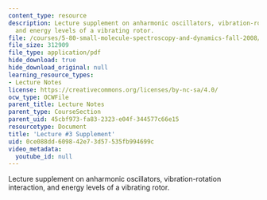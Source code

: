 ```yaml
---
content_type: resource
description: Lecture supplement on anharmonic oscillators, vibration-rotation interaction,
  and energy levels of a vibrating rotor.
file: /courses/5-80-small-molecule-spectroscopy-and-dynamics-fall-2008/0ce088dd609842e73d57535fb994699c_03s_anoscvibrot.pdf
file_size: 312909
file_type: application/pdf
hide_download: true
hide_download_original: null
learning_resource_types:
- Lecture Notes
license: https://creativecommons.org/licenses/by-nc-sa/4.0/
ocw_type: OCWFile
parent_title: Lecture Notes
parent_type: CourseSection
parent_uid: 45cbf973-fa83-2323-e04f-344577c66e15
resourcetype: Document
title: 'Lecture #3 Supplement'
uid: 0ce088dd-6098-42e7-3d57-535fb994699c
video_metadata:
  youtube_id: null
---
```

Lecture supplement on anharmonic oscillators, vibration-rotation interaction, and energy levels of a vibrating rotor.